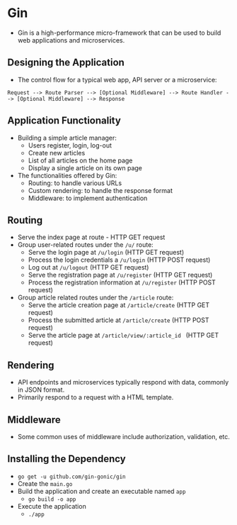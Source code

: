 # Gin
- Gin is a high-performance micro-framework that can be used to build web applications and microservices.

## Designing the Application
- The control flow for a typical web app, API server or a microservice:
```
Request --> Route Parser --> [Optional Middleware] --> Route Handler --> [Optional Middleware] --> Response
```

## Application Functionality
- Building a simple article manager:
    - Users register, login, log-out
    - Create new articles
    - List of all articles on the home page
    - Display a single article on its own page
- The functionalities offered by Gin:
    - Routing: to handle various URLs
    - Custom rendering: to handle the response format
    - Middleware: to implement authentication

## Routing
- Serve the index page at route - HTTP GET request
- Group user-related routes under the `/u/` route:
    - Serve the login page at `/u/login` (HTTP GET request)
    - Process the login credentials a `/u/login` (HTTP POST request)
    - Log out at `/u/logout` (HTTP GET request)
    - Serve the registration page at `/u/register` (HTTP GET request)
    - Process the registration information at `/u/register` (HTTP POST request)
- Group article related routes under the `/article` route:
    - Serve the article creation page at `/article/create` (HTTP GET request)
    - Process the submitted article at `/article/create` (HTTP POST request)
    - Serve the article page at `/article/view/:article_id ` (HTTP GET request)

## Rendering
- API endpoints and microservices typically respond with data, commonly in JSON format.
- Primarily respond to a request with a HTML template.

## Middleware
- Some common uses of middleware include authorization, validation, etc.

## Installing the Dependency
- `go get -u github.com/gin-gonic/gin`
- Create the `main.go`
- Build the application and create an executable named `app`
    - `go build -o app`
- Execute the application
    - `./app`